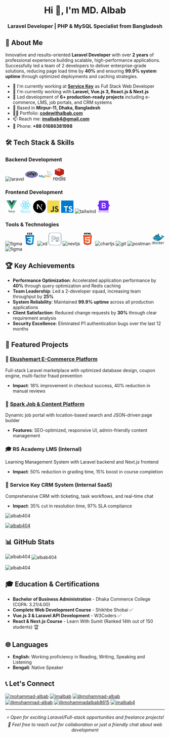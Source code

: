 <h1 align="center">Hi 👋, I'm MD. Albab</h1>
<h3 align="center">Laravel Developer | PHP & MySQL Specialist from Bangladesh</h3>

## 🚀 About Me

Innovative and results-oriented **Laravel Developer** with over **2 years** of professional experience building scalable, high-performance applications. Successfully led a team of 2 developers to deliver enterprise-grade solutions, reducing page load time by **40%** and ensuring **99.9% system uptime** through optimized deployments and caching strategies.

- 🔭 I'm currently working at **[Service Key](https://mogobari.com/)** as Full Stack Web Developer
- 🌱 I'm currently working with **Laravel, Vue.js 3, React.js & Next.js**
- 💼 Led development of **6+ production-ready projects** including e-commerce, LMS, job portals, and CRM systems
- 📍 Based in **Mirpur-11, Dhaka, Bangladesh**
- 👨‍💻 Portfolio: **[codewithalbab.com](https://codewithalbab.com)**
- 📫 Reach me: **imalbab4@gmail.com**
- 📱 Phone: **+88 01686381998**

## 🛠️ Tech Stack & Skills

### Backend Development
<p align="left">
<img src="https://cdn.jsdelivr.net/gh/devicons/devicon/icons/laravel/laravel-plain.svg" alt="laravel" width="40" height="40"/>
<img src="https://raw.githubusercontent.com/devicons/devicon/master/icons/php/php-original.svg" alt="php" width="40" height="40"/>
<img src="https://raw.githubusercontent.com/devicons/devicon/master/icons/mysql/mysql-original-wordmark.svg" alt="mysql" width="40" height="40"/>
<img src="https://raw.githubusercontent.com/devicons/devicon/master/icons/redis/redis-original-wordmark.svg" alt="redis" width="40" height="40"/>
</p>

### Frontend Development
<p align="left">
<img src="https://raw.githubusercontent.com/devicons/devicon/master/icons/vuejs/vuejs-original-wordmark.svg" alt="vuejs" width="40" height="40"/>
<img src="https://raw.githubusercontent.com/devicons/devicon/master/icons/react/react-original-wordmark.svg" alt="react" width="40" height="40"/>
<img src="https://raw.githubusercontent.com/devicons/devicon/master/icons/nextjs/nextjs-original.svg" alt="nextjs" width="40" height="40"/>
<img src="https://raw.githubusercontent.com/devicons/devicon/master/icons/javascript/javascript-original.svg" alt="javascript" width="40" height="40"/>
<img src="https://raw.githubusercontent.com/devicons/devicon/master/icons/typescript/typescript-original.svg" alt="typescript" width="40" height="40"/>
<img src="https://www.vectorlogo.zone/logos/tailwindcss/tailwindcss-icon.svg" alt="tailwind" width="40" height="40"/>
<img src="https://raw.githubusercontent.com/devicons/devicon/master/icons/bootstrap/bootstrap-plain-wordmark.svg" alt="bootstrap" width="40" height="40"/>
</p>

### Tools & Technologies
<p align="left">
<img src="https://www.vectorlogo.zone/logos/figma/figma-icon.svg" alt="figma" width="40" height="40"/>
<img src="https://raw.githubusercontent.com/devicons/devicon/master/icons/css3/css3-original-wordmark.svg" alt="css3" width="40" height="40"/>
<img src="https://cdn.worldvectorlogo.com/logos/adobe-xd.svg" alt="xd" width="40" height="40"/>
<img src="https://raw.githubusercontent.com/devicons/devicon/master/icons/photoshop/photoshop-line.svg" alt="photoshop" width="40" height="40"/>
<img src="https://cdn.worldvectorlogo.com/logos/nextjs-2.svg" alt="nextjs" width="40" height="40"/>
<img src="https://raw.githubusercontent.com/devicons/devicon/master/icons/html5/html5-original-wordmark.svg" alt="html5" width="40" height="40"/>
  
<img src="https://www.chartjs.org/media/logo-title.svg" alt="chartjs" width="40" height="40"/>
<img src="https://www.vectorlogo.zone/logos/git-scm/git-scm-icon.svg" alt="git" width="40" height="40"/>
<img src="https://www.vectorlogo.zone/logos/getpostman/getpostman-icon.svg" alt="postman" width="40" height="40"/>
<img src="https://raw.githubusercontent.com/devicons/devicon/master/icons/docker/docker-original-wordmark.svg" alt="docker" width="40" height="40"/>
<img src="https://www.vectorlogo.zone/logos/figma/figma-icon.svg" alt="figma" width="40" height="40"/>
</p>

## 🏆 Key Achievements

- **Performance Optimization**: Accelerated application performance by **40%** through query optimization and Redis caching
- **Team Leadership**: Led a 2-developer squad, increasing team throughput by **25%**
- **System Reliability**: Maintained **99.9% uptime** across all production applications
- **Client Satisfaction**: Reduced change requests by **30%** through clear requirement analysis
- **Security Excellence**: Eliminated P1 authentication bugs over the last 12 months

## 💼 Featured Projects

### 🛒 [Ekushemart E-Commerce Platform](https://ekushemart.com)
Full-stack Laravel marketplace with optimized database design, coupon engine, multi-factor fraud prevention
- **Impact**: 18% improvement in checkout success, 40% reduction in manual reviews

### 💼 [Spark Job & Content Platform](https://sparkmanagment.com)
Dynamic job portal with location-based search and JSON-driven page builder
- **Features**: SEO-optimized, responsive UI, admin-friendly content management

### 🎓 RS Academy LMS (Internal)
Learning Management System with Laravel backend and Next.js frontend
- **Impact**: 50% reduction in grading time, 15% boost in course completion

### 🎯 Service Key CRM System (Internal SaaS)
Comprehensive CRM with ticketing, task workflows, and real-time chat
- **Impact**: 35% cut in resolution time, 97% SLA compliance

<p align="left"> <img src="https://komarev.com/ghpvc/?username=albab404&label=Profile%20views&color=0e75b6&style=flat" alt="albab404" /> </p>

<p align="left"> <a href="https://github.com/ryo-ma/github-profile-trophy"><img src="https://github-profile-trophy.vercel.app/?username=albab404" alt="albab404" /></a> </p>


## 📊 GitHub Stats

<p><img align="left" src="https://github-readme-stats.vercel.app/api/top-langs?username=albab404&show_icons=true&locale=en&layout=compact&theme=radical" alt="albab404" /></p>

<p>&nbsp;<img align="center" src="https://github-readme-stats.vercel.app/api?username=albab404&show_icons=true&locale=en&theme=radical" alt="albab404" /></p>

<p><img align="center" src="https://github-readme-streak-stats.herokuapp.com/?user=albab404&theme=radical" alt="albab404" /></p>

## 🎓 Education & Certifications

- **Bachelor of Business Administration** - Dhaka Commerce College (CGPA: 3.21/4.00)
- **Complete Web Development Course** - Shikhbe Shobai ✅
- **Vue.js 3 & Laravel API Development** - W3Coders ✅
- **React & Next.js Course** - Learn With Sumit (Ranked 14th out of 150 students) 🏆

## 🌐 Languages

- **English**: Working proficiency in Reading, Writing, Speaking and Listening
- **Bengali**: Native Speaker

## 📞 Let's Connect

<p align="left">
<a href="https://linkedin.com/in/mohammad-albab" target="blank"><img align="center" src="https://raw.githubusercontent.com/rahuldkjain/github-profile-readme-generator/master/src/images/icons/Social/linked-in-alt.svg" alt="mohammad-albab" height="30" width="40" /></a>
<a href="https://fb.com/imalbab" target="blank"><img align="center" src="https://raw.githubusercontent.com/rahuldkjain/github-profile-readme-generator/master/src/images/icons/Social/facebook.svg" alt="imalbab" height="30" width="40" /></a>
<a href="https://twitter.com/@mohammad-albab" target="blank"><img align="center" src="https://raw.githubusercontent.com/rahuldkjain/github-profile-readme-generator/master/src/images/icons/Social/twitter.svg" alt="@mohammad-albab" height="30" width="40" /></a>
<a href="https://codepen.io/@mohammad-albab" target="blank"><img align="center" src="https://raw.githubusercontent.com/rahuldkjain/github-profile-readme-generator/master/src/images/icons/Social/codepen.svg" alt="@mohammad-albab" height="30" width="40" /></a>
<a href="https://www.youtube.com/c/@mohammadalbab8615" target="blank"><img align="center" src="https://raw.githubusercontent.com/rahuldkjain/github-profile-readme-generator/master/src/images/icons/Social/youtube.svg" alt="@mohammadalbab8615" height="30" width="40" /></a>
<a href="https://www.leetcode.com/imalbab4" target="blank"><img align="center" src="https://raw.githubusercontent.com/rahuldkjain/github-profile-readme-generator/master/src/images/icons/Social/leet-code.svg" alt="imalbab4" height="30" width="40" /></a>
</p>

---

<p align="center">
  <i>⭐️ Open for exciting Laravel/Full-stack opportunities and freelance projects!</i><br>
  <i>💬 Feel free to reach out for collaboration or just a friendly chat about web development</i>
</p>
